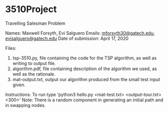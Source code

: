 # 3510Project
Travelling Salesman Problem

Names: Maxwell Forsyth, Evi Salguero
Emails: mforsyth30@gatech.edu, evisalguero@gatech.edu
Date of submission: April 17, 2020

Files:
1. tsp-3510.py, file containing the code for the TSP algorithm, as well as writing to output file. 
2. algorithm.pdf, file containing description of the algorithm we used, as well as the rationale.
3. mat-output.txt, output our algorithm produced from the small test input given.

Instructions: To run type 'python3 hello.py <mat-test.txt> <output-tour.txt> <300>'
Note: There is a random component in generating an initial path and in swapping nodes. 
